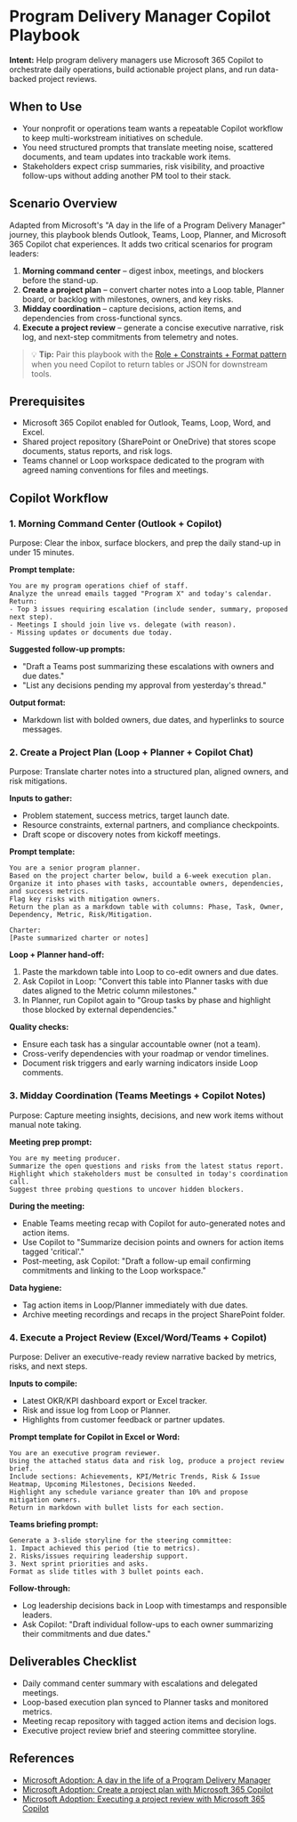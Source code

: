 # Program Delivery Manager Copilot Playbook

**Intent:** Help program delivery managers use Microsoft 365 Copilot to orchestrate daily operations, build actionable project plans, and run data-backed project reviews.

## When to Use
- Your nonprofit or operations team wants a repeatable Copilot workflow to keep multi-workstream initiatives on schedule.
- You need structured prompts that translate meeting noise, scattered documents, and team updates into trackable work items.
- Stakeholders expect crisp summaries, risk visibility, and proactive follow-ups without adding another PM tool to their stack.

## Scenario Overview
Adapted from Microsoft's "A day in the life of a Program Delivery Manager" journey, this playbook blends Outlook, Teams, Loop, Planner, and Microsoft 365 Copilot chat experiences. It adds two critical scenarios for program leaders:

1. **Morning command center** – digest inbox, meetings, and blockers before the stand-up.
2. **Create a project plan** – convert charter notes into a Loop table, Planner board, or backlog with milestones, owners, and key risks.
3. **Midday coordination** – capture decisions, action items, and dependencies from cross-functional syncs.
4. **Execute a project review** – generate a concise executive narrative, risk log, and next-step commitments from telemetry and notes.

> 💡 **Tip:** Pair this playbook with the [Role + Constraints + Format pattern](../patterns/role-constraint-format.md) when you need Copilot to return tables or JSON for downstream tools.

## Prerequisites
- Microsoft 365 Copilot enabled for Outlook, Teams, Loop, Word, and Excel.
- Shared project repository (SharePoint or OneDrive) that stores scope documents, status reports, and risk logs.
- Teams channel or Loop workspace dedicated to the program with agreed naming conventions for files and meetings.

## Copilot Workflow

### 1. Morning Command Center (Outlook + Copilot)
Purpose: Clear the inbox, surface blockers, and prep the daily stand-up in under 15 minutes.

**Prompt template:**
```text
You are my program operations chief of staff.
Analyze the unread emails tagged "Program X" and today's calendar.
Return:
- Top 3 issues requiring escalation (include sender, summary, proposed next step).
- Meetings I should join live vs. delegate (with reason).
- Missing updates or documents due today.
```

**Suggested follow-up prompts:**
- "Draft a Teams post summarizing these escalations with owners and due dates."
- "List any decisions pending my approval from yesterday's thread." 

**Output format:**
- Markdown list with bolded owners, due dates, and hyperlinks to source messages.

### 2. Create a Project Plan (Loop + Planner + Copilot Chat)
Purpose: Translate charter notes into a structured plan, aligned owners, and risk mitigations.

**Inputs to gather:**
- Problem statement, success metrics, target launch date.
- Resource constraints, external partners, and compliance checkpoints.
- Draft scope or discovery notes from kickoff meetings.

**Prompt template:**
```text
You are a senior program planner.
Based on the project charter below, build a 6-week execution plan.
Organize it into phases with tasks, accountable owners, dependencies, and success metrics.
Flag key risks with mitigation owners.
Return the plan as a markdown table with columns: Phase, Task, Owner, Dependency, Metric, Risk/Mitigation.

Charter:
[Paste summarized charter or notes]
```

**Loop + Planner hand-off:**
1. Paste the markdown table into Loop to co-edit owners and due dates.
2. Ask Copilot in Loop: "Convert this table into Planner tasks with due dates aligned to the Metric column milestones."
3. In Planner, run Copilot again to "Group tasks by phase and highlight those blocked by external dependencies."

**Quality checks:**
- Ensure each task has a singular accountable owner (not a team).
- Cross-verify dependencies with your roadmap or vendor timelines.
- Document risk triggers and early warning indicators inside Loop comments.

### 3. Midday Coordination (Teams Meetings + Copilot Notes)
Purpose: Capture meeting insights, decisions, and new work items without manual note taking.

**Meeting prep prompt:**
```text
You are my meeting producer.
Summarize the open questions and risks from the latest status report.
Highlight which stakeholders must be consulted in today's coordination call.
Suggest three probing questions to uncover hidden blockers.
```

**During the meeting:**
- Enable Teams meeting recap with Copilot for auto-generated notes and action items.
- Use Copilot to "Summarize decision points and owners for action items tagged 'critical'."
- Post-meeting, ask Copilot: "Draft a follow-up email confirming commitments and linking to the Loop workspace."

**Data hygiene:**
- Tag action items in Loop/Planner immediately with due dates.
- Archive meeting recordings and recaps in the project SharePoint folder.

### 4. Execute a Project Review (Excel/Word/Teams + Copilot)
Purpose: Deliver an executive-ready review narrative backed by metrics, risks, and next steps.

**Inputs to compile:**
- Latest OKR/KPI dashboard export or Excel tracker.
- Risk and issue log from Loop or Planner.
- Highlights from customer feedback or partner updates.

**Prompt template for Copilot in Excel or Word:**
```text
You are an executive program reviewer.
Using the attached status data and risk log, produce a project review brief.
Include sections: Achievements, KPI/Metric Trends, Risk & Issue Heatmap, Upcoming Milestones, Decisions Needed.
Highlight any schedule variance greater than 10% and propose mitigation owners.
Return in markdown with bullet lists for each section.
```

**Teams briefing prompt:**
```text
Generate a 3-slide storyline for the steering committee:
1. Impact achieved this period (tie to metrics).
2. Risks/issues requiring leadership support.
3. Next sprint priorities and asks.
Format as slide titles with 3 bullet points each.
```

**Follow-through:**
- Log leadership decisions back in Loop with timestamps and responsible leaders.
- Ask Copilot: "Draft individual follow-ups to each owner summarizing their commitments and due dates."

## Deliverables Checklist
- Daily command center summary with escalations and delegated meetings.
- Loop-based execution plan synced to Planner tasks and monitored metrics.
- Meeting recap repository with tagged action items and decision logs.
- Executive project review brief and steering committee storyline.

## References
- [Microsoft Adoption: A day in the life of a Program Delivery Manager](https://adoption.microsoft.com/en-us/scenario-library/nonprofit/a-day-in-the-life-of-a-program-delivery-manager/)
- [Microsoft Adoption: Create a project plan with Microsoft 365 Copilot](https://adoption.microsoft.com/en-us/scenario-library/information-technology/create-a-project-plan/)
- [Microsoft Adoption: Executing a project review with Microsoft 365 Copilot](https://adoption.microsoft.com/en-us/scenario-library/operations/executing-a-project-review/)
